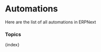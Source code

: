<!-- add-breadcrumbs -->

# Automations

Here are the list of all automations in ERPNext

### Topics

{index}